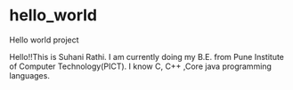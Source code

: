 # hello_world
Hello world project

Hello!!This is Suhani Rathi. I am currently doing my B.E. from Pune Institute of Computer Technology(PICT).
I know C, C++ ,Core java programming languages.
